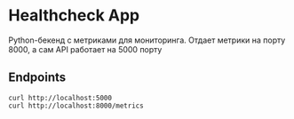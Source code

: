 # Healthcheck App
Python-бекенд с метриками для мониторинга. Отдает метрики на порту 8000, а сам API работает на 5000 порту
## Endpoints
```
curl http://localhost:5000
curl http://localhost:8000/metrics
```
